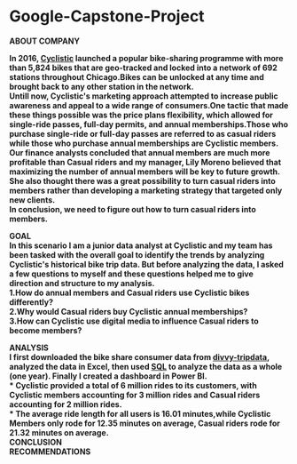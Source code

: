 # Google-Capstone-Project

<b>ABOUT COMPANY<b/>

In 2016, [Cyclistic](https://d3c33hcgiwev3.cloudfront.net/aacF81H_TsWnBfNR_x7FIg_36299b28fa0c4a5aba836111daad12f1_DAC8-Case-Study-1.pdf?Expires=1674086400&Signature=BnSemZf2ioylF4NN6rTNdrlqn81Cb-nIiF68gtwX2jymVCLdUXsZFKyuz7s2XVdg15F84dOeieHXnMdXwqTDiWXgtZF5mdCSKy93ELLLx86~S8WDwc9xb66QvBTEeW53oksvX5lJPk~JO~~6mWk2AY9VwtjxLC3QdK5rOG2K2nI_&Key-Pair-Id=APKAJLTNE6QMUY6HBC5A) launched a popular bike-sharing programme with more than 5,824 bikes that are geo-tracked and locked into a network of 692 stations throughout Chicago.Bikes can be unlocked at any time and brought back to any other station in the network.<br/>Untill now, Cyclistic's marketing approach attempted to increase public awareness and appeal to a wide range of consumers.One tactic that made these things possible was the price plans flexibility, which allowed for single-ride passes, full-day permits, and annual memberships.Those who purchase single-ride or full-day passes are referred to as casual riders while those who purchase annual memberships are Cyclistic members.<br/>Our finance analysts concluded that annual members are much more profitable than Casual riders and my manager, Lily Moreno believed that maximizing the number of annual members will be key to future growth. She also thought there was a great possibility to turn casual riders into members rather than developing a marketing strategy that targeted only new clients.<br/>In conclusion, we need to figure out how to turn casual riders into members.

**GOAL**<br/>
In this scenario I am a junior data analyst at Cyclistic and my team has been tasked with the overall goal to identify the trends by analyzing Cyclistic's historical bike trip data.
But before analyzing the data, I asked a few questions to myself and these questions helped me to give direction and structure to my analysis.<br/>1.How do annual members and Casual riders use Cyclistic bikes differently?<br/>2.Why would Casual riders buy Cyclistic annual memberships?<br/>3.How can Cyclistic use digital media to influence Casual riders to become members?

ANALYSIS<br/>
I first downloaded the bike share consumer data from [divvy-tripdata](https://divvy-tripdata.s3.amazonaws.com/index.html), analyzed the data in Excel, then used [SQL](https://github.com/Rejithadas/Google-Capstone-Project/blob/main/cycle.sql) to analyze the data as a whole (one year). 
Finally I created a dashboard in Power BI.
<br/>* Cyclistic provided a total of 6 million rides to its customers, with Cyclistic members accounting for 3 million rides and Casual riders accounting for 2 million rides.<br/>* The average ride length for all users is 16.01 minutes,while Cyclistic Members only rode for 12.35 minutes on average, Casual riders rode for 21.32 minutes on average.<br/>
**CONCLUSION**
<br/>RECOMMENDATIONS


